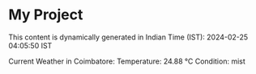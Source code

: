 # My Project

This content is dynamically generated in Indian Time (IST): 2024-02-25 04:05:50 IST


Current Weather in Coimbatore:
Temperature: 24.88 °C
Condition: mist
